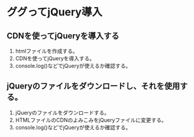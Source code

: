 # ググってjQuery導入

## CDNを使ってjQueryを導入する
1. htmlファイルを作成する。
2. CDNを使ってjQueryを導入する。
3. console.log()などでjQueryが使えるか確認する。

## jQueryのファイルをダウンロードし、それを使用する。
1. jQueryのファイルをダウンロードする。
2. HTMLファイルのCDNのよみこみをjQueryファイルに変更する。
3. console.log()などでjQueryが使えるか確認する。